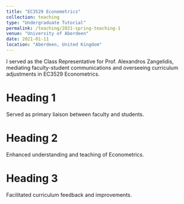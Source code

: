 ```yaml
---
title: "EC3529 Econometrics"
collection: teaching
type: "Undergraduate Tutorial"
permalink: /teaching/2021-spring-teaching-1
venue: "University of Aberdeen"
date: 2021-01-11
location: "Aberdeen, United Kingdom"
---
```


I served as the Class Representative for Prof. Alexandros Zangelidis, mediating faculty-student communications and overseeing curriculum adjustments in EC3529 Econometrics.

Heading 1
======
Served as primary liaison between faculty and students.

Heading 2
======
Enhanced understanding and teaching of Econometrics.

Heading 3
======
Facilitated curriculum feedback and improvements.
